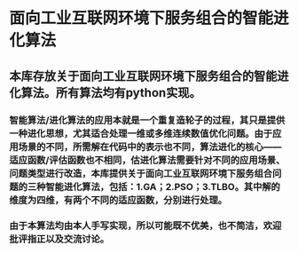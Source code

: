 # 面向工业互联网环境下服务组合的智能进化算法
## 本库存放关于面向工业互联网环境下服务组合的智能进化算法。所有算法均有python实现。
### 智能算法/进化算法的应用本就是一个重复造轮子的过程，其只是提供一种进化思想，尤其适合处理一维或多维连续数值优化问题。由于应用场景的不同，所需解在代码中的表示也不同，算法进化的核心——适应函数/评估函数也不相同，估进化算法需要针对不同的应用场景、问题类型进行改造，本库提供关于面向工业互联网环境下服务组合问题的三种智能进化算法，包括：1.GA；2.PSO；3.TLBO。其中解的维度为四维，有两个不同的适应函数，分别进行处理。
### 由于本算法均由本人手写实现，所以可能既不优美，也不简洁，欢迎批评指正以及交流讨论。
